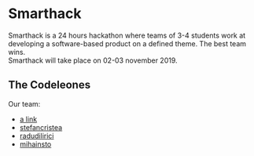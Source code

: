 # Smarthack

Smarthack is a 24 hours hackathon where teams of 3-4 students work at developing a software-based product on a defined theme. The best team wins.  
Smarthack will take place on 02-03 november 2019.

## The Codeleones

Our team:
* [a link](https://github.com/user/repo/blob/branch/other_file.md)
* [stefancristea](https://github.com/stefancristea)
* [radudilirici](https://github.com/radudilirici)
* [mihainsto](https://github.com/mihainsto)
